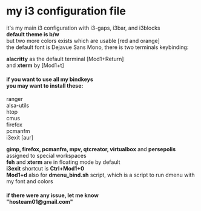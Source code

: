 
<h1>
 my i3 configuration file
</h1>
<p>
it's my main i3 configuration with i3-gaps, i3bar, and i3blocks</br>
<b>default theme is b/w </b></br> 
 but two more colors exists which are usable [red and orange] </br>
the default font is Dejavue Sans Mono, there is two terminals keybinding: </br>
<p>
<p>
 <b>alacritty</b> as the default terminal [Mod1+Return] </br>
 and <b>xterm</b> by [Mod1+t] </br>
</p>
<h4>
if you want to use all my bindkeys </br>
you may want to install these:
</h4>
<p> ranger </br>
 alsa-utils </br>
 htop </br>
 cmus </br>
 firefox </br>
 pcmanfm </br>
 i3exit [aur] </br>

</p>

<p>
 <b>gimp, firefox, pcmanfm, mpv, qtcreator, virtualbox</b> and <b>persepolis</b> assigned to special workspaces </br> 
 <b>feh</b> and <b>xterm</b> are in floating mode by default </br>
 <b>i3exit</b> shortcut is <b>Ctrl+Mod1+0</b> </br>
 <b>Mod1+d</b> also for <b>dmenu_bind.sh</b> script, which is a script to run dmenu with my font and colors
 
</p>
<h4>
 if there were any issue, let me know </br>    "hosteam01@gmail.com" 
</h4>

